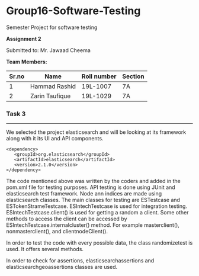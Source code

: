 # Group16-Software-Testing
Semester Project for software testing

**Assignment 2**

Submitted to: Mr. Jawaad Cheema

**Team Members:**

| Sr.no | Name   | Roll number | Section | 
|-------|--------|-------------|---------|
|   1   | Hammad Rashid | 19L-1007    |   7A    |
|   2   | Zarin Taufique  | 19L-1029    |   7A    |

### Task 3
***
We selected the project elasticsearch and will be looking at its framework along with it its UI and API components.

```
<dependency>
   <groupId>org.elasticsearch</groupId>
   <artifactId>elasticsearch</artifactId>
   <version>2.1.0</version>
</dependency>
```
The code mentioned above was written by the coders and added in the pom.xml file for testing purposes. API testing is done using JUnit and elasticsearch test framework. Node ann indices are made using elasticsearch classes. The main classes for testing are ESTestcase and ESTokenStrameTestcase. ESIntechTestcase is used for integration testing. ESIntechTestcase.client() is used for getting a random a client. Some other methods to access the client can be accessed by ESIntechTestcase.internalcluster() method. For example masterclient(), nonmasterclient(), and clientnodeClient(). 

In order to test the code with every possible data, the class randomizetest is used. It offers several methods. 

In order to check for assertions, elasticsearchassertions and elasticsearchgeoassertions classes are used.  
